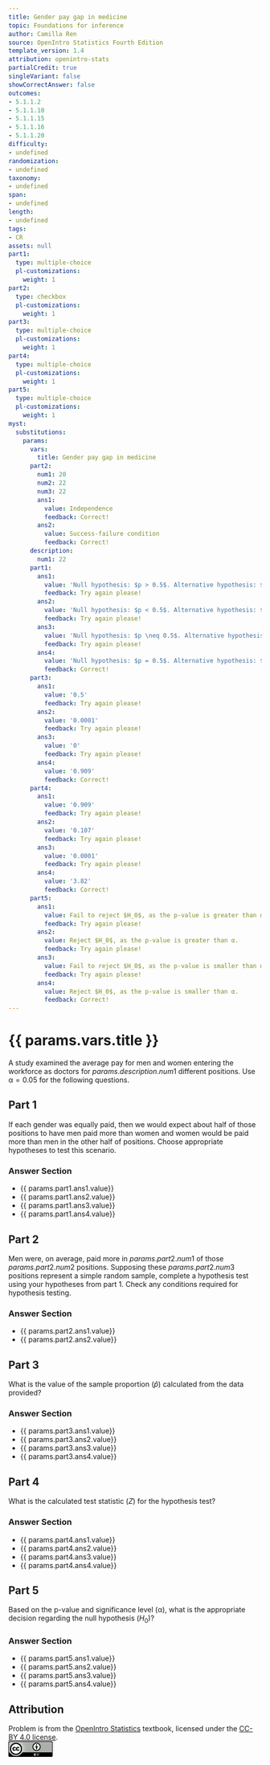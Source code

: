 ```yaml
---
title: Gender pay gap in medicine
topic: Foundations for inference
author: Camilla Ren
source: OpenIntro Statistics Fourth Edition
template_version: 1.4
attribution: openintro-stats
partialCredit: true
singleVariant: false
showCorrectAnswer: false
outcomes:
- 5.1.1.2
- 5.1.1.10
- 5.1.1.15
- 5.1.1.16
- 5.1.1.20
difficulty:
- undefined
randomization:
- undefined
taxonomy:
- undefined
span:
- undefined
length:
- undefined
tags:
- CR
assets: null
part1:
  type: multiple-choice
  pl-customizations:
    weight: 1
part2:
  type: checkbox
  pl-customizations:
    weight: 1
part3:
  type: multiple-choice
  pl-customizations:
    weight: 1
part4:
  type: multiple-choice
  pl-customizations:
    weight: 1
part5:
  type: multiple-choice
  pl-customizations:
    weight: 1
myst:
  substitutions:
    params:
      vars:
        title: Gender pay gap in medicine
      part2:
        num1: 20
        num2: 22
        num3: 22
        ans1:
          value: Independence
          feedback: Correct!
        ans2:
          value: Success-failure condition
          feedback: Correct!
      description:
        num1: 22
      part1:
        ans1:
          value: 'Null hypothesis: $p > 0.5$. Alternative hypothesis: $p < 0.5$.'
          feedback: Try again please!
        ans2:
          value: 'Null hypothesis: $p < 0.5$. Alternative hypothesis: $p > 0.5$.'
          feedback: Try again please!
        ans3:
          value: 'Null hypothesis: $p \neq 0.5$. Alternative hypothesis: $p = 0.5$.'
          feedback: Try again please!
        ans4:
          value: 'Null hypothesis: $p = 0.5$. Alternative hypothesis: $p \neq 0.5$.'
          feedback: Correct!
      part3:
        ans1:
          value: '0.5'
          feedback: Try again please!
        ans2:
          value: '0.0001'
          feedback: Try again please!
        ans3:
          value: '0'
          feedback: Try again please!
        ans4:
          value: '0.909'
          feedback: Correct!
      part4:
        ans1:
          value: '0.909'
          feedback: Try again please!
        ans2:
          value: '0.107'
          feedback: Try again please!
        ans3:
          value: '0.0001'
          feedback: Try again please!
        ans4:
          value: '3.82'
          feedback: Correct!
      part5:
        ans1:
          value: Fail to reject $H_0$, as the p-value is greater than α.
          feedback: Try again please!
        ans2:
          value: Reject $H_0$, as the p-value is greater than α.
          feedback: Try again please!
        ans3:
          value: Fail to reject $H_0$, as the p-value is smaller than α.
          feedback: Try again please!
        ans4:
          value: Reject $H_0$, as the p-value is smaller than α.
          feedback: Correct!
---
```

# {{ params.vars.title }}
A study examined the average pay for men and women entering the workforce as doctors for ${{ params.description.num1 }}$ different positions. Use α$=0.05$ for the following questions.

## Part 1

If each gender was equally paid, then we would expect about half of those positions to have men paid more than women and women would be paid more than men in the other half of positions. Choose appropriate hypotheses to test this scenario.

### Answer Section

- {{ params.part1.ans1.value}}
- {{ params.part1.ans2.value}}
- {{ params.part1.ans3.value}}
- {{ params.part1.ans4.value}}

## Part 2

Men were, on average, paid more in ${{ params.part2.num1 }}$ of those ${{ params.part2.num2 }}$ positions. Supposing these ${{ params.part2.num3 }}$ positions represent a simple random sample, complete a hypothesis test using your hypotheses from part 1. Check any conditions required for hypothesis testing.

### Answer Section

- {{ params.part2.ans1.value}}
- {{ params.part2.ans2.value}}

## Part 3

What is the value of the sample proportion ($\hat{p}$) calculated from the data provided?

### Answer Section

- {{ params.part3.ans1.value}}
- {{ params.part3.ans2.value}}
- {{ params.part3.ans3.value}}
- {{ params.part3.ans4.value}}

## Part 4

What is the calculated test statistic ($Z$) for the hypothesis test?

### Answer Section

- {{ params.part4.ans1.value}}
- {{ params.part4.ans2.value}}
- {{ params.part4.ans3.value}}
- {{ params.part4.ans4.value}}

## Part 5

Based on the p-value and significance level (α), what is the appropriate decision regarding the null hypothesis ($H_0$)?

### Answer Section

- {{ params.part5.ans1.value}}
- {{ params.part5.ans2.value}}
- {{ params.part5.ans3.value}}
- {{ params.part5.ans4.value}}

## Attribution

Problem is from the [OpenIntro Statistics](https://openintro.org/book/os/) textbook, licensed under the [CC-BY 4.0 license](https://creativecommons.org/licenses/by/4.0/).<br>![Image representing the Creative Commons 4.0 BY license.](https://raw.githubusercontent.com/firasm/bits/master/by.png)